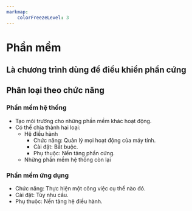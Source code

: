 ```yaml
---
markmap:
    colorFreezeLevel: 3
---
```


# Phần mềm

## Là chương trình dùng để điều khiển phần cứng

## Phân loại theo chức năng

### Phần mềm hệ thống

- Tạo môi trường cho những phần mềm khác hoạt động.
- Có thể chia thành hai loại:
    - Hệ điều hành
        - Chức năng: Quản lý mọi hoạt động của máy tính.
        - Cài đặt: Bắt buộc.
        - Phụ thuộc: Nền tảng phần cứng.
    - Những phần mềm hệ thống còn lại

### Phần mềm ứng dụng

- Chức năng: Thực hiện một công việc cụ thể nào đó.
- Cài đặt: Tùy nhu cầu.
- Phụ thuộc: Nền tảng hệ điều hành.

